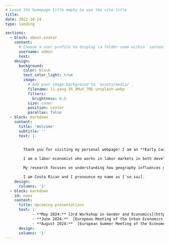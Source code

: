 ```yaml
---
# Leave the homepage title empty to use the site title
title:
date: 2022-10-24
type: landing

sections:
  - block: about.avatar
    content:
      # Choose a user profile to display (a folder name within `content/authors/`)
      username: admin
      text: 
    design:
      background:
        color: black
        text_color_light: true
        image:
          # Add your image background to `assets/media/`.
          filename: li-yang-5h_dMuX_7RE-unsplash.webp
          filters:
            brightness: 0.5
          size: cover
          position: center
          parallax: false
  - block: markdown
    content:
      title: 'Welcome'
      subtitle: ''
      text: |-


        Thank you for visiting my personal webpage! I am an **Early Career Researcher** at the [**School of Economics of the University of Edinburgh**](https://www.ed.ac.uk/economics). 
        
        I am a labor economist who works in labor markets in both developed and developing countries. My research interests lie in both **labor** and **development economics**. I hold a Ph.D. in Economics from [**Boston University**](https://www.bu.edu/econ/).

        My research focuses on understanding how geography influences gender inequality. My other work explores topics such as firms and earnings inequality, skill investment, and job training programs. 

        I am Costa Rican and I pronounce my name as [ˈse.saɾ].
    design:
      columns: '1'
  - block: markdown
    id: news
    content:
      title: Upcoming presentations 
      text: |-
            - **May 2024:** [3rd Workshop in Gender and Economics](https://sites.google.com/site/skerdilajdazanaj/home/gender-and-economics-workshop/3rd-gender-and-economics-workshop?authuser=0) in Luxembourg.
            - **June 2024:**  [European Meeting of the Urban Economics Association](https://urbaneconomics.org/meetings/emuea2024/) in Denmark.
            - **August 2024:**  [European Summer Meeting of the Econometric Society](https://www.eea-esem-congresses.org/) in the Netherlands.
      design:
      columns: '1'
---
```

